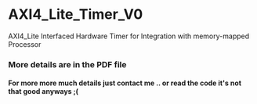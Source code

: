 # AXI4_Lite_Timer_V0
AXI4_Lite Interfaced Hardware Timer for Integration with memory-mapped Processor
### More details are in the PDF file
#### For more more much details just contact me .. or read the code it's not that good anyways ;(
